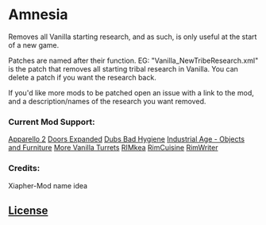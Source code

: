 # Amnesia
Removes all Vanilla starting research, and as such, is only useful at the start of a new game.

Patches are named after their function. EG: "Vanilla_NewTribeResearch.xml" is the patch that removes all starting tribal research in Vanilla. You can delete a patch if you want the research back.

If you'd like more mods to be patched open an issue with a link to the mod, and a description/names of the research you want removed.

### Current Mod Support:
 [Apparello 2](https://ludeon.com/forums/index.php?topic=5085.0)
 [Doors Expanded](https://ludeon.com/forums/index.php?topic=39264)
[Dubs Bad Hygiene](https://ludeon.com/forums/index.php?topic=29043.0)
[Industrial Age - Objects and Furniture](https://ludeon.com/forums/index.php?topic=26078.0)
[More Vanilla Turrets](https://steamcommunity.com/sharedfiles/filedetails/?id=1478936958)
[RIMkea](https://ludeon.com/forums/index.php?topic=46210.0)
[RimCuisine](https://steamcommunity.com/sharedfiles/filedetails/?id=1543723640)
[RimWriter](https://ludeon.com/forums/index.php?topic=45847.0)

### Credits:
Xiapher-Mod name idea

## [License](https://creativecommons.org/licenses/by-nc-sa/4.0/)
